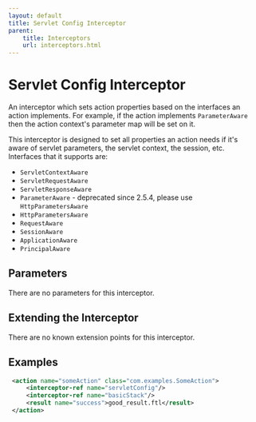 ```yaml
---
layout: default
title: Servlet Config Interceptor
parent:
    title: Interceptors
    url: interceptors.html
---
```


# Servlet Config Interceptor

An interceptor which sets action properties based on the interfaces an action implements. For example, if the action
implements `ParameterAware` then the action context's parameter map will be set on it.

This interceptor is designed to set all properties an action needs if it's aware of servlet parameters, the servlet 
context, the session, etc. Interfaces that it supports are:
 
 - `ServletContextAware`
 - `ServletRequestAware`
 - `ServletResponseAware`
 - `ParameterAware` - deprecated since 2.5.4, please use `HttpParametersAware`
 - `HttpParametersAware`
 - `RequestAware`
 - `SessionAware`
 - `ApplicationAware`
 - `PrincipalAware`

## Parameters

There are no parameters for this interceptor.

## Extending the Interceptor

There are no known extension points for this interceptor.

## Examples

```xml
 <action name="someAction" class="com.examples.SomeAction">
     <interceptor-ref name="servletConfig"/>
     <interceptor-ref name="basicStack"/>
     <result name="success">good_result.ftl</result>
 </action>
```
